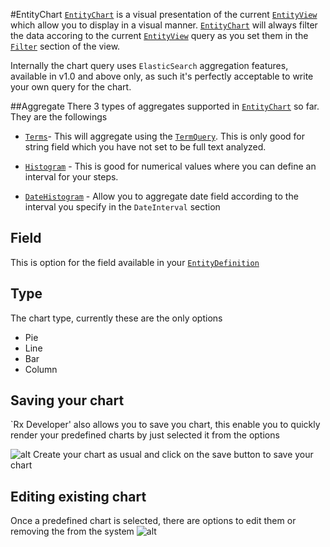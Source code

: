 ﻿#EntityChart
[`EntityChart`](EntityChart.html) is a visual presentation of the current [`EntityView`](EntityView.html) which allow you to display in a visual manner. [`EntityChart`](EntityChart.html) will always filter the data accoring to the current [`EntityView`](EntityView.html) query as you set them in the [`Filter`](Filter.html) section of the view.

Internally the chart query uses `ElasticSearch` aggregation features, available in v1.0 and above only, as such it's perfectly acceptable to write your own query for the chart.

##Aggregate
There 3 types of aggregates supported in [`EntityChart`](EntityChart.html) so far. They are the followings

* [`Terms`](http://www.elasticsearch.org/guide/en/elasticsearch/reference/current/search-aggregations-bucket-terms-aggregation.html)- This will aggregate using the [`TermQuery`](TermQuery.html). This is only good for string field which you have not set to be full text analyzed. 

* [`Histogram`](http://www.elasticsearch.org/guide/en/elasticsearch/reference/current/search-aggregations-bucket-histogram-aggregation.html) - This is good for numerical values where you can define an interval for your steps.

* [`DateHistogram`](http://www.elasticsearch.org/guide/en/elasticsearch/reference/current/search-aggregations-bucket-datehistogram-aggregation.html) - Allow you to aggregate date field according to the interval you specify in the `DateInterval` section

## Field
This is option for the field available in your [`EntityDefinition`](EntityDefinition.html)

## Type
The chart type, currently these are the only options

* Pie
* Line
* Bar
* Column

## Saving your chart
`Rx Developer' also allows you to save you chart, this enable you to quickly render your predefined charts by just selected it from the options

![alt](http://i.imgur.com/gSWKWp6.png)
Create your chart as usual and click on the save button to save your chart

## Editing existing chart
Once a predefined chart is selected, there are options to edit them or removing the from the system
![alt](http://i.imgur.com/X76kWUW.png)
